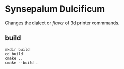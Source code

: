 # Synsepalum Dulcificum
Changes the dialect or *flavor* of 3d printer commmands.

## build

```angular2html
mkdir build
cd build
cmake ..
cmake --build .
```